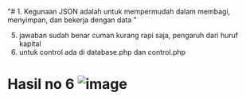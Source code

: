 "# 1. Kegunaan JSON adalah untuk mempermudah dalam membagi, menyimpan, dan bekerja dengan data " 

5. jawaban sudah benar cuman kurang rapi saja, pengaruh dari huruf kapital
6. untuk control ada di database.php dan control.php

# Hasil no 6 ![image](https://user-images.githubusercontent.com/32973695/57566370-dc32a880-73f5-11e9-953b-43e582c63cb3.png)
